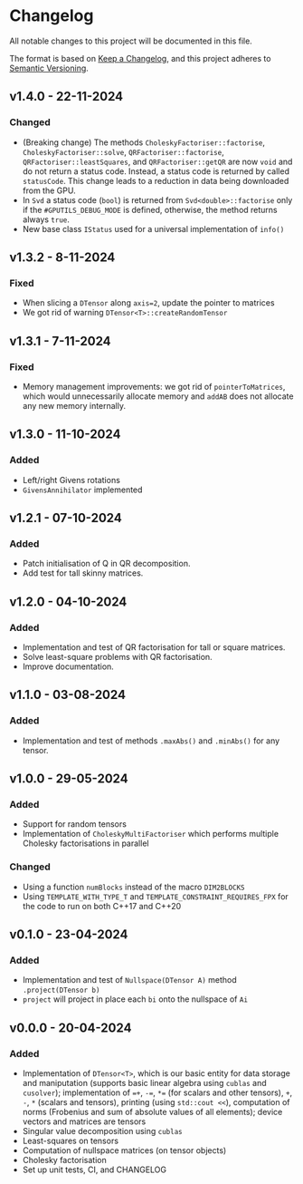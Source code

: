 # Changelog 

All notable changes to this project will be documented in this file.

The format is based on [Keep a Changelog](https://keepachangelog.com/en/1.1.0/),
and this project adheres to [Semantic Versioning](https://semver.org/spec/v2.0.0.html).

<!-- ---------------------
      v1.4.0
     --------------------- -->
## v1.4.0 - 22-11-2024

### Changed

- (Breaking change) The methods `CholeskyFactoriser::factorise`, `CholeskyFactoriser::solve`, `QRFactoriser::factorise`,
  `QRFactoriser::leastSquares`, and `QRFactoriser::getQR` are now `void` and do not
  return a status code. Instead, a status code is returned by called `statusCode`.
  This change leads to a reduction in data being downloaded from the GPU.
- In `Svd` a status code (`bool`) is returned from `Svd<double>::factorise` only if the
  `#GPUTILS_DEBUG_MODE` is defined, otherwise, the method returns always `true`.
- New base class `IStatus` used for a universal implementation of `info()`


<!-- ---------------------
      v1.3.2
     --------------------- -->
## v1.3.2 - 8-11-2024

### Fixed

- When slicing a `DTensor` along `axis=2`, update the pointer to matrices
- We got rid of warning `DTensor<T>::createRandomTensor` 


<!-- ---------------------
      v1.3.1
     --------------------- -->
## v1.3.1 - 7-11-2024

### Fixed

- Memory management improvements: we got rid of `pointerToMatrices`, which would unnecessarily allocate memory and `addAB` does not allocate any new memory internally.

<!-- ---------------------
      v1.3.0
     --------------------- -->
## v1.3.0 - 11-10-2024 

### Added

- Left/right Givens rotations
- `GivensAnnihilator` implemented


<!-- ---------------------
      v1.2.1
     --------------------- -->
## v1.2.1 - 07-10-2024

### Added

- Patch initialisation of Q in QR decomposition.
- Add test for tall skinny matrices.

<!-- ---------------------
      v1.2.0
     --------------------- -->
## v1.2.0 - 04-10-2024

### Added

- Implementation and test of QR factorisation for tall or square matrices.
- Solve least-square problems with QR factorisation.
- Improve documentation.

<!-- ---------------------
      v1.1.0
     --------------------- -->
## v1.1.0 - 03-08-2024

### Added

- Implementation and test of methods `.maxAbs()` and `.minAbs()` for any tensor.

<!-- ---------------------
      v1.0.0
     --------------------- -->
## v1.0.0 - 29-05-2024

### Added

- Support for random tensors
- Implementation of `CholeskyMultiFactoriser` which performs multiple Cholesky factorisations in parallel

### Changed

- Using a function `numBlocks` instead of the macro `DIM2BLOCKS`
- Using `TEMPLATE_WITH_TYPE_T` and `TEMPLATE_CONSTRAINT_REQUIRES_FPX` for the code to run on both C++17 and C++20

<!-- ---------------------
      v0.1.0
     --------------------- -->
## v0.1.0 - 23-04-2024

### Added

- Implementation and test of `Nullspace(DTensor A)` method `.project(DTensor b)`
- `project` will project in place each `bi` onto the nullspace of `Ai`

<!-- ---------------------
      v0.0.0
     --------------------- -->
## v0.0.0 - 20-04-2024

### Added

- Implementation of `DTensor<T>`, which is our basic entity for data storage and maniputation (supports basic linear algebra using `cublas` and `cusolver`); implementation of `=+`, `-=`, `*=` (for scalars and other tensors), `+`, `-`, `*` (scalars and tensors), printing (using `std::cout <<`), computation of norms (Frobenius and sum of absolute values of all elements); device vectors and matrices are tensors  
- Singular value decomposition using `cublas`
- Least-squares on tensors
- Computation of nullspace matrices (on tensor objects)
- Cholesky factorisation 
- Set up unit tests, CI, and CHANGELOG
